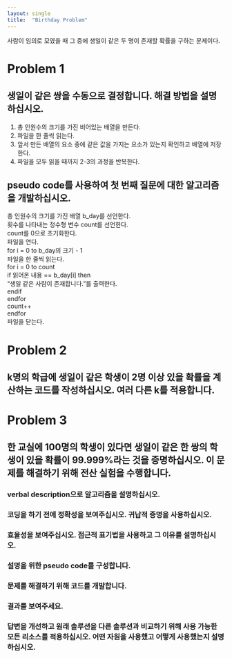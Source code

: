 ```yaml
---
layout: single
title:  "Birthday Problem"
---
```

사람이 임의로 모였을 때 그 중에 생일이 같은 두 명이 존재할 확률을 구하는 문제이다.


# Problem 1
## 생일이 같은 쌍을 수동으로 결정합니다. 해결 방법을 설명하십시오.
1. 총 인원수의 크기를 가진 비어있는 배열을 만든다.
2. 파일을 한 줄씩 읽는다.
3. 앞서 만든 배열의 요소 중에 같은 값을 가지는 요소가 있는지 확인하고 배열에 저장한다.
4. 파일을 모두 읽을 때까지 2-3의 과정을 반복한다.
## pseudo code를 사용하여 첫 번째 질문에 대한 알고리즘을 개발하십시오.
총 인원수의 크기를 가진 배열 b_day를 선언한다.  
횟수를 나타내는 정수형 변수 count를 선언한다.  
count를 0으로 초기화한다.  
파일을 연다.  
for i = 0 to b_day의 크기 - 1  
  파일을 한 줄씩 읽는다.  
  for i = 0 to count  
    if 읽어온 내용 == b_day[i] then  
      “생일 같은 사람이 존재합니다.”를 출력한다.  
    endif  
  endfor  
  count++  
endfor  
파일을 닫는다.


# Problem 2
## k명의 학급에 생일이 같은 학생이 2명 이상 있을 확률을 계산하는 코드를 작성하십시오. 여러 다른 k를 적용합니다.

# Problem 3
## 한 교실에 100명의 학생이 있다면 생일이 같은 한 쌍의 학생이 있을 확률이 99.999%라는 것을 증명하십시오. 이 문제를 해결하기 위해 전산 실험을 수행합니다.
### verbal description으로 알고리즘을 설명하십시오.
### 코딩을 하기 전에 정확성을 보여주십시오. 귀납적 증명을 사용하십시오.
### 효율성을 보여주십시오. 점근적 표기법을 사용하고 그 이유를 설명하십시오.
### 설명을 위한 pseudo code를 구성합니다.
### 문제를 해결하기 위해 코드를 개발합니다.
### 결과를 보여주세요.
### 답변을 개선하고 원래 솔루션을 다른 솔루션과 비교하기 위해 사용 가능한 모든 리소스를 적용하십시오. 어떤 자원을 사용했고 어떻게 사용했는지 설명하십시오.
